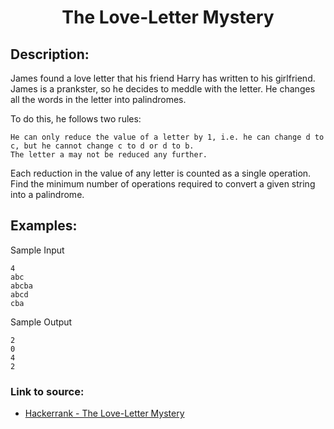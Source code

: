 <h1 align="center">The Love-Letter Mystery</h1>

## Description:
James found a love letter that his friend Harry has written to his girlfriend. James is a prankster, so he decides to meddle with the letter. He changes all the words in the letter into palindromes.

To do this, he follows two rules:

    He can only reduce the value of a letter by 1, i.e. he can change d to c, but he cannot change c to d or d to b.
    The letter a may not be reduced any further.

Each reduction in the value of any letter is counted as a single operation. Find the minimum number of operations required to convert a given string into a palindrome.

## Examples:

Sample Input

```
4
abc
abcba
abcd
cba
```

Sample Output

```
2
0
4
2
```


### Link to source: 
- <a href="https://www.hackerrank.com/challenges/the-love-letter-mystery/problem">Hackerrank - The Love-Letter Mystery</a>

